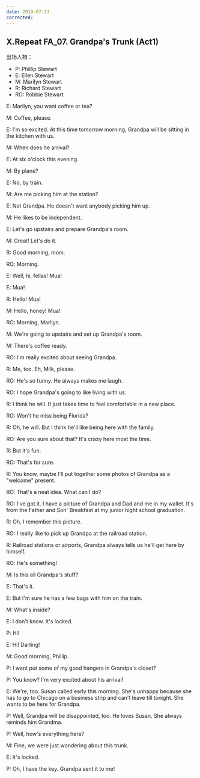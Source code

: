 ```yaml
---
date: 2019-07-23
corrected:
---
```


## X.Repeat FA_07. Grandpa's Trunk (Act1)

出场人物：

- P: Phillip Stewart
- E: Ellen Stewart
- M: Marilyn Stewart
- R: Richard Stewart
- RO: Robbie Stewart

E: Marilyn, you want coffee or tea?

M: Coffee, please.

E: I'm so excited. At this time tomorrow morning, Grandpa will be sitting in the kitchen with us.

M: When does he arrival?

E: At six o'clock this evening.

M: By plane?

E: No, by train.

M: Are me picking him at the station?

E: Not Grandpa. He doesn't want anybody picking him up.

M: He likes to be independent.

E: Let's go upstairs and prepare Grandpa's room.

M: Great! Let's do it.

R: Good morning, mom.

RO: Morning.

E: Well, hi, fellas! Mua!

E: Mua!

R: Hello! Mua!

M: Hello, honey! Mua!

RO: Morning, Marilyn.

M: We're going to upstairs and set up Grandpa's room.

M: There's coffee ready.

RO: I'm really excited about seeing Grandpa.

R: Me, too. Eh, Milk, please.

RO: He's so funny. He always makes me laugh.

RO: I hope Grandpa's going to like living with us.

R: I think he will. It just takes time to feel comfortable in a new place.

RO: Won't he miss being Florida?

R: Oh, he will. But I think he'll like being here with the family.

RO: Are you sure about that? It's crazy here most the time.

R: But it's fun.

RO: That's for sure.

R: You know, maybe I'll put together some photos of Grandpa as a "welcome" present.

RO: That's a neat idea. What can I do?

RO: I've got it. I have a picture of Grandpa and Dad and me in my wallet. It's from the Father and Son' Breakfast at my junior hight school graduation.

R: Oh, I remember this picture.

RO: I really like to pick up Grandpa at the railroad station.

R: Railroad stations or airports, Grandpa always tells us he'll get here by himself.

RO: He's something!

M: Is this all Grandpa's stuff?

E: That's it.

E: But I'm sure he has a few bags with him on the train.

M: What's inside?

E: I don't know. It's locked.

P: Hi!

E: Hi! Darling!

M: Good morning, Phillip.

P: I want put some of my good hangers in Grandpa's closet?

P: You know? I'm very excited about his arrival!

E: We're, too. Susan called early this morning. She's unhappy because she has to go to Chicago on a business strip and can't leave till tonight. She wants to be here for Grandpa.

P: Well, Grandpa will be disappointed, too. He loves Susan. She always reminds him Grandma.

P: Well, how's everything here?

M: Fine, we were just wondering about this trunk.

E: It's locked.

P: Oh, I have the key. Grandpa sent it to me!
